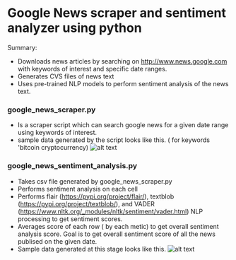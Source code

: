 # Google News scraper and sentiment analyzer using python

Summary:
* Downloads news articles by searching on http://www.news.google.com with keywords of interest and specific date ranges.
* Generates CVS files of news text
* Uses pre-trained NLP models to perform sentiment analysis of the news text.


### google_news_scraper.py

* Is a scraper script which can search google news for a given date range using keywords of interest.
* sample data generated by the script looks like this. ( for keywords 'bitcoin cryptocurrency)
  ![alt text](https://github.com/pratikpv/google_news_scraper_and_sentiment_analyzer/blob/master/sample_google_news_final.png)


### google_news_sentiment_analysis.py 

* Takes csv file generated by google_news_scraper.py
* Performs sentiment analysis on each cell
* Performs flair (https://pypi.org/project/flair/), textblob (https://pypi.org/project/textblob/), and VADER (https://www.nltk.org/_modules/nltk/sentiment/vader.html) NLP processing to get sentiment scores.
* Averages score of each row ( by each metic) to get overall sentiment analysis score. Goal is to get overall sentiment score of all the news publised on the given date.
* Sample data generated at this stage looks like this.
  ![alt text](https://github.com/pratikpv/google_news_scraper_and_sentiment_analyzer/blob/master/sample_google_news_final_sentiment.png)






